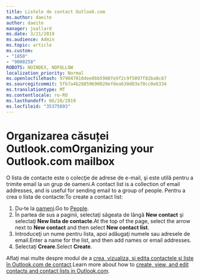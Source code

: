 ```yaml
---
title: Listele de contact Outlook.com
ms.author: daeite
author: daeite
manager: joallard
ms.date: 3/21/2019
ms.audience: Admin
ms.topic: article
ms.custom:
- "1850"
- "9000258"
ROBOTS: NOINDEX, NOFOLLOW
localization_priority: Normal
ms.openlocfilehash: 979047010dee0bb5908fe9f2c9f5897f82ba0c67
ms.sourcegitcommit: 5fb7a4b28859690020efdea630d03e70cc0e6334
ms.translationtype: MT
ms.contentlocale: ro-RO
ms.lasthandoff: 06/28/2019
ms.locfileid: "35375693"
---
```

# <a name="organizing-your-outlookcom-mailbox"></a><span data-ttu-id="7e002-102">Organizarea căsuței Outlook.com</span><span class="sxs-lookup"><span data-stu-id="7e002-102">Organizing your Outlook.com mailbox</span></span>

<span data-ttu-id="7e002-103">O lista de contacte este o colecţie de adrese de e-mail, şi este utilă pentru a trimite email la un grup de oameni.</span><span class="sxs-lookup"><span data-stu-id="7e002-103">A contact list is a collection of email addresses, and is useful for sending email to a group of people.</span></span> <span data-ttu-id="7e002-104">Pentru a crea o lista de contacte:</span><span class="sxs-lookup"><span data-stu-id="7e002-104">To create a contact list:</span></span>

1. <span data-ttu-id="7e002-105">Du-te la [oameni](https://outlook.live.com/people/).</span><span class="sxs-lookup"><span data-stu-id="7e002-105">Go to [People](https://outlook.live.com/people/).</span></span>
1. <span data-ttu-id="7e002-106">În partea de sus a paginii, selectaţi săgeata de lângă **New contact** şi selectaţi **New lista de contacte**.</span><span class="sxs-lookup"><span data-stu-id="7e002-106">At the top of the page, select the arrow next to **New contact** and then select **New contact list**.</span></span>
1. <span data-ttu-id="7e002-107">Introduceţi un nume pentru lista, apoi adăugaţi numele sau adresele de email.</span><span class="sxs-lookup"><span data-stu-id="7e002-107">Enter a name for the list, and then add names or email addresses.</span></span>
1. <span data-ttu-id="7e002-108">Selectaţi **Creare**.</span><span class="sxs-lookup"><span data-stu-id="7e002-108">Select **Create**.</span></span>

<span data-ttu-id="7e002-109">Aflaţi mai multe despre modul de a [crea, vizualiza, şi edita contactele şi liste în Outlook.com de contact](https://support.office.com/article/5b909158-036e-4820-92f7-2a27f57b9f01).</span><span class="sxs-lookup"><span data-stu-id="7e002-109">Learn more about how to [create, view, and edit contacts and contact lists in Outlook.com](https://support.office.com/article/5b909158-036e-4820-92f7-2a27f57b9f01).</span></span>